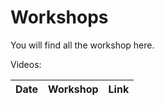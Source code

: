 # Workshops

You will find all the workshop here.

Videos:
 
Date | Workshop | Link |
---- | -------- | ---- |

